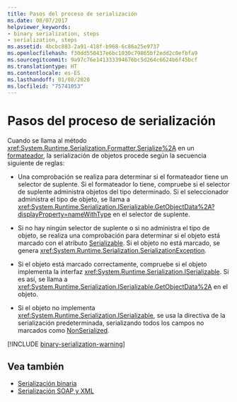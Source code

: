 ```yaml
---
title: Pasos del proceso de serialización
ms.date: 08/07/2017
helpviewer_keywords:
- binary serialization, steps
- serialization, steps
ms.assetid: 4bcbc883-2a91-418f-b968-6c86a25e9737
ms.openlocfilehash: f30dd550437e6bc1030c79865bf2edd2c0efbfa9
ms.sourcegitcommit: 9a97c76e141333394676bc5d264c6624b6f45bcf
ms.translationtype: HT
ms.contentlocale: es-ES
ms.lasthandoff: 01/08/2020
ms.locfileid: "75741053"
---
```

# <a name="steps-in-the-serialization-process"></a>Pasos del proceso de serialización
Cuando se llama al método <xref:System.Runtime.Serialization.Formatter.Serialize%2A> en un [formateador](xref:System.Runtime.Serialization.Formatter), la serialización de objetos procede según la secuencia siguiente de reglas:

- Una comprobación se realiza para determinar si el formateador tiene un selector de suplente. Si el formateador lo tiene, compruebe si el selector de suplente administra objetos del tipo determinado. Si el seleccionador administra el tipo de objeto, se llama a <xref:System.Runtime.Serialization.ISerializable.GetObjectData%2A?displayProperty=nameWithType> en el selector de suplente.

- Si no hay ningún selector de suplente o si no administra el tipo de objeto, se realiza una comprobación para determinar si el objeto está marcado con el atributo [Serializable](xref:System.SerializableAttribute). Si el objeto no está marcado, se genera <xref:System.Runtime.Serialization.SerializationException>.

- Si el objeto está marcado correctamente, compruebe si el objeto implementa la interfaz <xref:System.Runtime.Serialization.ISerializable>. Si es así, se llama a <xref:System.Runtime.Serialization.ISerializable.GetObjectData%2A> en el objeto.
  
- Si el objeto no implementa <xref:System.Runtime.Serialization.ISerializable>, se usa la directiva de la serialización predeterminada, serializando todos los campos no marcados como [NonSerialized](xref:System.NonSerializedAttribute).

[!INCLUDE [binary-serialization-warning](../../../includes/binary-serialization-warning.md)]
  
## <a name="see-also"></a>Vea también

- [Serialización binaria](binary-serialization.md)
- [Serialización SOAP y XML](xml-and-soap-serialization.md)
